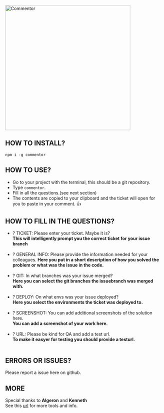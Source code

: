 <img src="http://dl.getdropbox.com/u/7422112/shares/Commentor.png" width="400px" alt="Commentor" />

## HOW TO INSTALL?

`npm i -g commentor`

## HOW TO USE?

* Go to your project with the terminal, this should be a git repository.
* Type `commentor`.
* Fill in all the questions.(see next section)
* The contents are copied to your clipboard and the ticket will open for you to paste in your comment. :thumbsup:

## HOW TO FILL IN THE QUESTIONS?

* ? TICKET: Please enter your ticket. Maybe it is? <br>
**This will intelligently prompt you the correct ticket for your issue branch**<br><br>
* ? GENERAL INFO: Please provide the information needed for your colleagues.
**Here you put in a short description of how you solved the problem or what was the issue in the code.**<br><br>
* ? GIT: In what branches was your issue merged? <br>
**Here you can select the git branches the issuebranch was merged with.**<br><br>
* ? DEPLOY: On what envs was your issue deployed? <br>
**Here you select the environments the ticket was deployed to.**<br><br>
* ? SCREENSHOT: You can add additional screenshots of the solution here. <br>
**You can add a screenshot of your work here.**<br><br>
* ? URL: Please be kind for QA and add a test url. <br>
**To make it easyer for testing you should provide a testurl.**<br><br>

## ERRORS OR ISSUES?
Please report a issue here on github.

## MORE
Special thanks to **Algeron** and **Kenneth** <br>
See this [url](http://gitlab.crosscheck.be/one-agency/useful-developer-tools/) for more tools and info.

